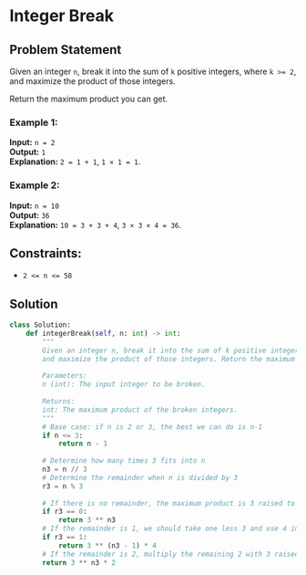 # Integer Break

## Problem Statement

Given an integer `n`, break it into the sum of `k` positive integers, where `k >= 2`, and maximize the product of those integers.

Return the maximum product you can get.

### Example 1:

**Input:** `n = 2`  
**Output:** `1`  
**Explanation:** `2 = 1 + 1`, `1 × 1 = 1`.

### Example 2:

**Input:** `n = 10`  
**Output:** `36`  
**Explanation:** `10 = 3 + 3 + 4`, `3 × 3 × 4 = 36`.

## Constraints:

- `2 <= n <= 58`

## Solution

```python
class Solution:
    def integerBreak(self, n: int) -> int:
        """
        Given an integer n, break it into the sum of k positive integers, where k >= 2, 
        and maximize the product of those integers. Return the maximum product you can get.
        
        Parameters:
        n (int): The input integer to be broken.
        
        Returns:
        int: The maximum product of the broken integers.
        """
        # Base case: if n is 2 or 3, the best we can do is n-1
        if n <= 3:
            return n - 1
        
        # Determine how many times 3 fits into n
        n3 = n // 3
        # Determine the remainder when n is divided by 3
        r3 = n % 3
        
        # If there is no remainder, the maximum product is 3 raised to the power of n3
        if r3 == 0:
            return 3 ** n3
        # If the remainder is 1, we should take one less 3 and use 4 instead (3+1)
        if r3 == 1:
            return 3 ** (n3 - 1) * 4
        # If the remainder is 2, multiply the remaining 2 with 3 raised to the power of n3
        return 3 ** n3 * 2
